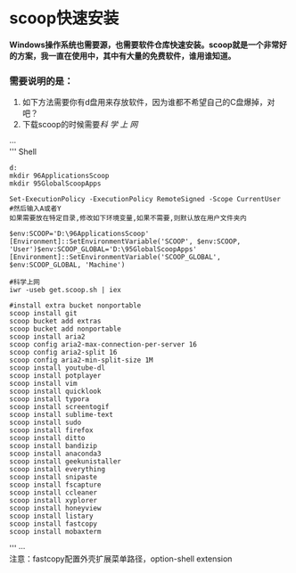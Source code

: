 # scoop快速安装
**Windows操作系统也需要源，也需要软件仓库快速安装。scoop就是一个非常好的方案，我一直在使用中，其中有大量的免费软件，谁用谁知道。**
### 需要说明的是：
1. 如下方法需要你有d盘用来存放软件，因为谁都不希望自己的C盘爆掉，对吧？
2. 下载scoop的时候需要*科 学 上 网*

···    
''' Shell
    
    d:
    mkdir 96ApplicationsScoop
    mkdir 95GlobalScoopApps

    Set-ExecutionPolicy -ExecutionPolicy RemoteSigned -Scope CurrentUser
    #然后输入A或者Y
    如果需要放在特定目录,修改如下环境变量,如果不需要,则默认放在用户文件夹内

    $env:SCOOP='D:\96ApplicationsScoop'
    [Environment]::SetEnvironmentVariable('SCOOP', $env:SCOOP, 'User')$env:SCOOP_GLOBAL='D:\95GlobalScoopApps'
    [Environment]::SetEnvironmentVariable('SCOOP_GLOBAL', $env:SCOOP_GLOBAL, 'Machine')

    #科学上网
    iwr -useb get.scoop.sh | iex

    #install extra bucket nonportable
    scoop install git
    scoop bucket add extras
    scoop bucket add nonportable
    scoop install aria2 
    scoop config aria2-max-connection-per-server 16
    scoop config aria2-split 16
    scoop config aria2-min-split-size 1M
    scoop install youtube-dl 
    scoop install potplayer 
    scoop install vim 
    scoop install quicklook
    scoop install typora
    scoop install screentogif 
    scoop install sublime-text
    scoop install sudo
    scoop install firefox 
    scoop install ditto
    scoop install bandizip
    scoop install anaconda3
    scoop install geekunistaller
    scoop install everything
    scoop install snipaste
    scoop install fscapture
    scoop install ccleaner
    scoop install xyplorer
    scoop install honeyview
    scoop install listary
    scoop install fastcopy
    scoop install mobaxterm

    
''' 
···    
注意：fastcopy配置外壳扩展菜单路径，option-shell extension
